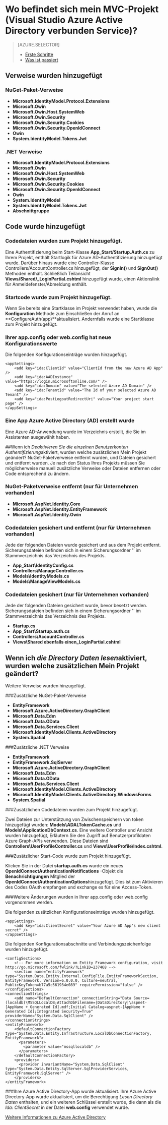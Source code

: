 <properties
    pageTitle="Wo befindet sich mein MVC-Projekt (Visual Studio Azure Active Directory verbunden Service) | Microsoft Azure "
    description="Erörtert, was zum Projekt MVC passiert, wenn Azure AD Herstellen einer Verbindung mithilfe von Visual Studio verbunden services"
    services="active-directory"
    documentationCenter="na"
    authors="TomArcher"
    manager="douge"
    editor=""/>

<tags
    ms.service="active-directory"
    ms.workload="web"
    ms.tgt_pltfrm="vs-what-happened"
    ms.devlang="na"
    ms.topic="article"
    ms.date="08/15/2016"
    ms.author="tarcher"/>

# <a name="what-happened-to-my-mvc-project-visual-studio-azure-active-directory-connected-service"></a>Wo befindet sich mein MVC-Projekt (Visual Studio Azure Active Directory verbunden Service)?

> [AZURE.SELECTOR]
> - [Erste Schritte](vs-active-directory-dotnet-getting-started.md)
> - [Was ist passiert](vs-active-directory-dotnet-what-happened.md)



## <a name="references-have-been-added"></a>Verweise wurden hinzugefügt

### <a name="nuget-package-references"></a>NuGet-Paket-Verweise

- **Microsoft.IdentityModel.Protocol.Extensions**
- **Microsoft.Owin**
- **Microsoft.Owin.Host.SystemWeb**
- **Microsoft.Owin.Security**
- **Microsoft.Owin.Security.Cookies**
- **Microsoft.Owin.Security.OpenIdConnect**
- **Owin**
- **System.IdentityModel.Tokens.Jwt**

### <a name="net-references"></a>.NET Verweise

- **Microsoft.IdentityModel.Protocol.Extensions**
- **Microsoft.Owin**
- **Microsoft.Owin.Host.SystemWeb**
- **Microsoft.Owin.Security**
- **Microsoft.Owin.Security.Cookies**
- **Microsoft.Owin.Security.OpenIdConnect**
- **Owin**
- **System.IdentityModel**
- **System.IdentityModel.Tokens.Jwt**
- **Abschnittgruppe**

## <a name="code-has-been-added"></a>Code wurde hinzugefügt

### <a name="code-files-were-added-to-your-project"></a>Codedateien wurden zum Projekt hinzugefügt.

Eine Authentifizierung beim Start-Klasse **App_Start/Startup.Auth.cs** zu Ihrem Projekt, enthält Startlogik für Azure AD-Authentifizierung hinzugefügt wurde. Darüber hinaus wurde eine Controller-Klasse Controllers/AccountController.cs hinzugefügt, der **SignIn()** und **SignOut()** Methoden enthält. Schließlich Teilansicht **Views/Shared/_LoginPartial.cshtml** hinzugefügt wurde, einen Aktionslink für Anmeldefenster/Abmeldung enthält.

### <a name="startup-code-was-added-to-your-project"></a>Startcode wurde zum Projekt hinzugefügt.

Wenn Sie bereits eine Startklasse im Projekt verwendet haben, wurde die **Konfiguration** Methode zum Einschließen der Anruf an **ConfigureAuth(app)**aktualisiert. Andernfalls wurde eine Startklasse zum Projekt hinzugefügt.

### <a name="your-appconfig-or-webconfig-has-new-configuration-values"></a>Ihrer app.config oder web.config hat neue Konfigurationswerte

Die folgenden Konfigurationseinträge wurden hinzugefügt.


    <appSettings>
        <add key="ida:ClientId" value="ClientId from the new Azure AD App" />
        <add key="ida:AADInstance" value="https://login.microsoftonline.com/" />
        <add key="ida:Domain" value="The selected Azure AD Domain" />
        <add key="ida:TenantId" value="The Id of your selected Azure AD Tenant" />
        <add key="ida:PostLogoutRedirectUri" value="Your project start page" />
    </appSettings>

### <a name="an-azure-active-directory-ad-app-was-created"></a>Eine App Azure Active Directory (AD) erstellt wurde
Eine Azure AD-Anwendung wurde im Verzeichnis erstellt, die Sie im Assistenten ausgewählt haben.

##<a name="if-i-checked-disable-individual-user-accounts-authentication-what-additional-changes-were-made-to-my-project"></a>Wenn ich *Deaktivieren Sie die einzelnen Benutzerkonten Authentifizierung*aktiviert, wurden welche zusätzlichen Mein Projekt geändert?
NuGet-Paketverweise entfernt wurden, und Dateien gesichert und entfernt wurden. Je nach den Status Ihres Projekts müssen Sie möglicherweise manuell zusätzliche Verweise oder Dateien entfernen oder Code entsprechend zu ändern.

### <a name="nuget-package-references-removed-for-those-present"></a>NuGet-Paketverweise entfernt (nur für Unternehmen vorhanden)

- **Microsoft.AspNet.Identity.Core**
- **Microsoft.AspNet.Identity.EntityFramework**
- **Microsoft.AspNet.Identity.Owin**

### <a name="code-files-backed-up-and-removed-for-those-present"></a>Codedateien gesichert und entfernt (nur für Unternehmen vorhanden)

Jede der folgenden Dateien wurde gesichert und aus dem Projekt entfernt. Sicherungsdateien befinden sich in einem Sicherungsordner '' im Stammverzeichnis das Verzeichnis des Projekts.

- **App_Start\IdentityConfig.cs**
- **Controllers\ManageController.cs**
- **Models\IdentityModels.cs**
- **Models\ManageViewModels.cs**

### <a name="code-files-backed-up-for-those-present"></a>Codedateien gesichert (nur für Unternehmen vorhanden)

Jede der folgenden Dateien gesichert wurde, bevor besetzt werden. Sicherungsdateien befinden sich in einem Sicherungsordner '' im Stammverzeichnis das Verzeichnis des Projekts.

- **Startup.cs**
- **App_Start\Startup.auth.cs**
- **Controllers\AccountController.cs**
- **Views\Shared ebenfalls einen\_LoginPartial.cshtml**

## <a name="if-i-checked-read-directory-data-what-additional-changes-were-made-to-my-project"></a>Wenn ich *die Directory Daten lesen*aktiviert, wurden welche zusätzlichen Mein Projekt geändert?

Weitere Verweise wurden hinzugefügt.

###<a name="additional-nuget-package-references"></a>Zusätzliche NuGet-Paket-Verweise

- **EntityFramework**
- **Microsoft.Azure.ActiveDirectory.GraphClient**
- **Microsoft.Data.Edm**
- **Microsoft.Data.OData**
- **Microsoft.Data.Services.Client**
- **Microsoft.IdentityModel.Clients.ActiveDirectory**
- **System.Spatial**

###<a name="additional-net-references"></a>Zusätzliche .NET Verweise

- **EntityFramework**
- **EntityFramework.SqlServer**
- **Microsoft.Azure.ActiveDirectory.GraphClient**
- **Microsoft.Data.Edm**
- **Microsoft.Data.OData**
- **Microsoft.Data.Services.Client**
- **Microsoft.IdentityModel.Clients.ActiveDirectory**
- **Microsoft.IdentityModel.Clients.ActiveDirectory.WindowsForms**
- **System.Spatial**

###<a name="additional-code-files-were-added-to-your-project"></a>Zusätzlichen Codedateien wurden zum Projekt hinzugefügt.

Zwei Dateien zur Unterstützung von Zwischenspeichern von token hinzugefügt wurden: **Models\ADALTokenCache.cs** und **Models\ApplicationDbContext.cs**.  Eine weitere Controller und Ansicht wurden hinzugefügt, Erläutern Sie den Zugriff auf Benutzerprofildaten Azure Graph-APIs verwenden.  Diese Dateien sind **Controllers\UserProfileController.cs** und **Views\UserProfile\Index.cshtml**.

###<a name="additional-startup-code-was-added-to-your-project"></a>Zusätzlicher Start-Code wurde zum Projekt hinzugefügt.

Klicken Sie in der Datei **startup.auth.cs** wurde ein neues **OpenIdConnectAuthenticationNotifications** -Objekt die **Benachrichtigungen** Mitglied der **OpenIdConnectAuthenticationOptions**hinzugefügt.  Dies ist zum Aktivieren des Codes OAuth empfangen und exchange es für eine Access-Token.

###<a name="additional-changes-were-made-to-your-appconfig-or-webconfig"></a>Weitere Änderungen wurden in Ihrer app.config oder web.config vorgenommen werden.

Die folgenden zusätzlichen Konfigurationseinträge wurden hinzugefügt.

    <appSettings>
        <add key="ida:ClientSecret" value="Your Azure AD App's new client secret" />
    </appSettings>

Die folgenden Konfigurationsabschnitte und Verbindungszeichenfolge wurden hinzugefügt.

    <configSections>
        <!-- For more information on Entity Framework configuration, visit http://go.microsoft.com/fwlink/?LinkID=237468 -->
        <section name="entityFramework" type="System.Data.Entity.Internal.ConfigFile.EntityFrameworkSection, EntityFramework, Version=6.0.0.0, Culture=neutral, PublicKeyToken=b77a5c561934e089" requirePermission="false" />
    </configSections>
    <connectionStrings>
        <add name="DefaultConnection" connectionString="Data Source=(localdb)\MSSQLLocalDB;AttachDbFilename=|DataDirectory|\aspnet-[AppName + Generated Id].mdf;Initial Catalog=aspnet-[AppName + Generated Id];Integrated Security=True" providerName="System.Data.SqlClient" />
    </connectionStrings>
    <entityFramework>
        <defaultConnectionFactory type="System.Data.Entity.Infrastructure.LocalDbConnectionFactory, EntityFramework">
          <parameters>
            <parameter value="mssqllocaldb" />
          </parameters>
        </defaultConnectionFactory>
        <providers>
          <provider invariantName="System.Data.SqlClient" type="System.Data.Entity.SqlServer.SqlProviderServices, EntityFramework.SqlServer" />
        </providers>
    </entityFramework>


###<a name="your-azure-active-directory-app-was-updated"></a>Ihre Azure Active Directory-App wurde aktualisiert.
Ihre Azure Active Directory-App wurde aktualisiert, um die Berechtigung *Lesen Directory Daten* enthalten, und ein weiteren Schlüssel erstellt wurde, die dann als die *Ida: ClientSecret* in der Datei **web.config** verwendet wurde.

[Weitere Informationen zu Azure Active Directory](https://azure.microsoft.com/services/active-directory/)
